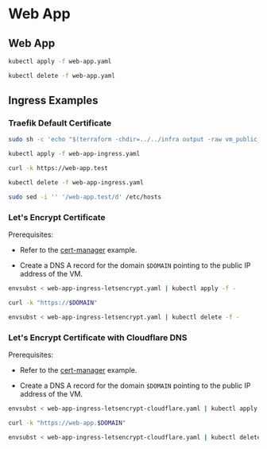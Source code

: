 # Web App

## Web App

```bash
kubectl apply -f web-app.yaml
```

```bash
kubectl delete -f web-app.yaml
```

## Ingress Examples

### Traefik Default Certificate

```bash
sudo sh -c 'echo "$(terraform -chdir=../../infra output -raw vm_public_ip) web-app.test" >> /etc/hosts'
```

```bash
kubectl apply -f web-app-ingress.yaml
```

```bash
curl -k https://web-app.test
```

```bash
kubectl delete -f web-app-ingress.yaml
```

```bash
sudo sed -i '' '/web-app.test/d' /etc/hosts
```

### Let's Encrypt Certificate

Prerequisites:

- Refer to the [cert-manager](../cert-manager) example.

- Create a DNS A record for the domain `$DOMAIN` pointing to the public IP address of the VM.

```bash
envsubst < web-app-ingress-letsencrypt.yaml | kubectl apply -f -
```

```bash
curl -k "https://$DOMAIN"
```

```bash
envsubst < web-app-ingress-letsencrypt.yaml | kubectl delete -f -
```

### Let's Encrypt Certificate with Cloudflare DNS

Prerequisites:

- Refer to the [cert-manager](../cert-manager) example.

- Create a DNS A record for the domain `$DOMAIN` pointing to the public IP address of the VM.

```bash
envsubst < web-app-ingress-letsencrypt-cloudflare.yaml | kubectl apply -f -
```

```bash
curl -k "https://web-app.$DOMAIN"
```

```bash
envsubst < web-app-ingress-letsencrypt-cloudflare.yaml | kubectl delete -f -
```
